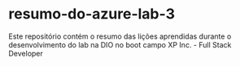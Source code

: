 # resumo-do-azure-lab-3
Este repositório contém o resumo das lições aprendidas durante o desenvolvimento do lab na DIO no boot campo XP Inc. - Full Stack Developer
